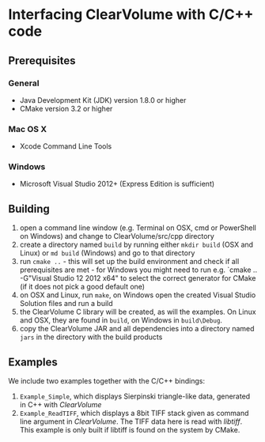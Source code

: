Interfacing ClearVolume with C/C++ code
=======================================

## Prerequisites

### General

* Java Development Kit (JDK) version 1.8.0 or higher
* CMake version 3.2 or higher

### Mac OS X

* Xcode Command Line Tools

### Windows

* Microsoft Visual Studio 2012+ (Express Edition is sufficient)


## Building

1. open a command line window (e.g. Terminal on OSX, cmd or PowerShell on Windows) and change to ClearVolume/src/cpp directory
2. create a directory named `build` by running either `mkdir build` (OSX and Linux) or `md build` (Windows) and go to that directory
3. run `cmake ..` - this will set up the build environment and check if all prerequisites are met - for Windows you might need to run e.g. `cmake .. -G"Visual Studio 12 2012 x64" to select the correct generator for CMake (if it does not pick a good default one)
4. on OSX and Linux, run `make`, on Windows open the created Visual Studio Solution files and run a build
5. the ClearVolume C library will be created, as will the examples. On Linux and OSX, they are found in `build`, on Windows in `build\Debug`.
6. copy the ClearVolume JAR and all dependencies into a directory named `jars` in the directory with the build products

## Examples

We include two examples together with the C/C++ bindings:

1. `Example_Simple`, which displays Sierpinski triangle-like data, generated in C++ with _ClearVolume_
2. `Example_ReadTIFF`, which displays a 8bit TIFF stack given as command line argument in _ClearVolume_. The TIFF data here is read with _libtiff_. This example is only built if libtiff is found on the system by CMake.
